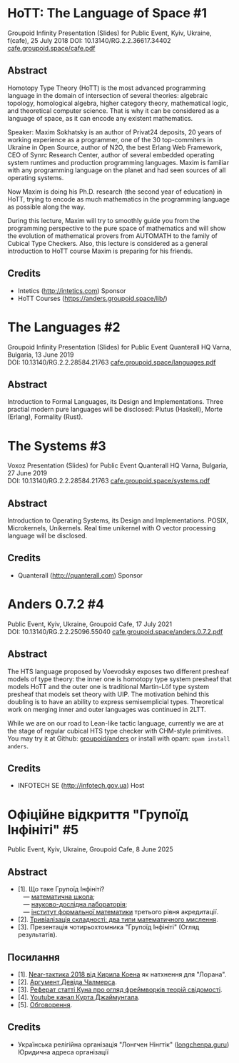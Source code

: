# HoTT: The Language of Space #1

Groupoid Infinity Presentation (Slides) for Public Event, Kyiv, Ukraine, f(cafe), 25 July 2018 
DOI: 10.13140/RG.2.2.36617.34402 <a href="https://cafe.groupoid.space/cafe.pdf">cafe.groupoid.space/cafe.pdf</a>

Abstract
--------

Homotopy Type Theory (HoTT) is the most advanced programming language in the domain of intersection of several theories: algebraic topology, homological algebra, higher category theory, mathematical logic, and theoretical computer science. That is why it can be considered as a language of space, as it can encode any existent mathematics.

Speaker: Maxim Sokhatsky is an author of Privat24 deposits, 20 years of working experience as a programmer, one of the 30 top-commiters in Ukraine in Open Source, author of N2O, the best Erlang Web Framework, CEO of Synrc Research Center, author of several embedded operating system runtimes and production programming languages. Maxim is familiar with any programming language on the planet and had seen sources of all operating systems.

Now Maxim is doing his Ph.D. research (the second year of education) in HoTT, trying to encode as much mathematics in the programming language as possible along the way.

During this lecture, Maxim will try to smoothly guide you from the programming perspective to the pure space of mathematics and will show the evolution of mathematical provers from AUTOMATH to the family of Cubical Type Checkers. Also, this lecture is considered as a general introduction to HoTT course Maxim is preparing for his friends.

Credits
-------

* Intetics (http://intetics.com) Sponsor
* HoTT Courses (https://anders.groupoid.space/lib/)

# The Languages #2

Groupoid Infinity Presentation (Slides) for Public Event Quanterall HQ Varna, Bulgaria, 13 June 2019<br>
DOI: 10.13140/RG.2.2.28584.21763 <a href="https://cafe.groupoid.space/languages.pdf">cafe.groupoid.space/languages.pdf</a>

Abstract
--------

Introduction to Formal Languages, its Design and Implementations.
Three practial modern pure languages will be disclosed: Plutus (Haskell), Morte (Erlang), Formality (Rust).

# The Systems #3

Voxoz Presentation (Slides) for Public Event Quanterall HQ Varna, Bulgaria, 27 June 2019<br>
DOI: 10.13140/RG.2.2.28584.21763 <a href="https://cafe.groupoid.space/systems.pdf">cafe.groupoid.space/systems.pdf</a>

Abstract
--------

Introduction to Operating Systems, its Design and Implementations.
POSIX, Microkernels, Unikernels.
Real time unikernel with O vector processing language will be disclosed.

Credits
-------

* Quanterall (http://quanterall.com) Sponsor

# Anders 0.7.2 #4

Public Event, Kyiv, Ukraine, Groupoid Cafe, 17 July 2021<br>
DOI: 10.13140/RG.2.2.25096.55040 <a href="https://cafe.groupoid.space/anders.0.7.2.pdf">cafe.groupoid.space/anders.0.7.2.pdf</a>

Abstract
--------

The HTS language proposed by Voevodsky exposes two different presheaf
models of type theory: the inner one is homotopy type system presheaf
that models HoTT and the outer one is traditional Martin-Löf type system presheaf
that models set theory with UIP. The motivation behind this doubling
is to have an ability to express semisemplicial types. Theoretical
work on merging inner and outer languages was continued in 2LTT.

While we are on our road to Lean-like tactic language, currently
we are at the stage of regular cubical HTS type checker with CHM-style
primitives. You may try it at Github:
<a href="https://github.com/groupoid/anders">groupoid/anders</a> or
install with opam: `opam install anders`.

Credits
-------

* INFOTECH SE (http://infotech.gov.ua) Host

# Офіційне відкриття "Групоїд Інфініті" #5

Public Event, Kyiv, Ukraine, Groupoid Cafe, 8 June 2025<br>

Abstract
--------

* [1]. Що таке Групоїд Інфініті?<br>
&nbsp;&nbsp;&nbsp;&mdash; <a href="https://github.com/groupoid/">математична школа</a>;<br>
&nbsp;&nbsp;&nbsp;&mdash; <a href="https://axio.groupoid.space/">науково-дослідна лабораторія</a>;<br>
&nbsp;&nbsp;&nbsp;&mdash; <a href="https://groupoid.space/institute/">інститут формальної математики</a> третього рівня акредитації.<br>
* [2]. <a href="https://groupoid.space/books/vol6/approaches.pdf">Тривіалізація складності: два типи математичного мислення</a>.
* [3]. Презентація чотирьохтомника "Групоїд Інфініті" (Огляд результатів).

Посилання
-----------

* [1]. <a href="https://perso.crans.org/cohen/CoqWS2018.pdf">Near-тактика 2018 від Кирила Коена</a> як натхнення для "Лорана".
* [2]. <a href="https://consc.net/papers/facing.pdf">Аргумент Девіда Чалмерса</a>.
* [3]. <a href="https://gist.github.com/5HT/106bbb1c0b4e2de342d8a1c61b50aab4">Реферат статті Куна про огляд фреймворків теорій свідомості</a>.
* [4]. <a href="https://www.youtube.com/@TheoriesofEverything">Youtube канал Курта Джаймунгала</a>.
* [5]. <a href="https://github.com/groupoid/cafe/issues/2">Обговорення</a>.

Credits
-------

* Українська релігійна організація "Лонгчен Нінгтік" (<a href="https://longchenpa.guru">longchenpa.guru</a>) Юридична адреса організації

